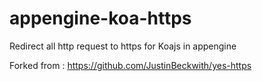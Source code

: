 # appengine-koa-https
Redirect all http request to https for Koajs in appengine

Forked from : https://github.com/JustinBeckwith/yes-https

